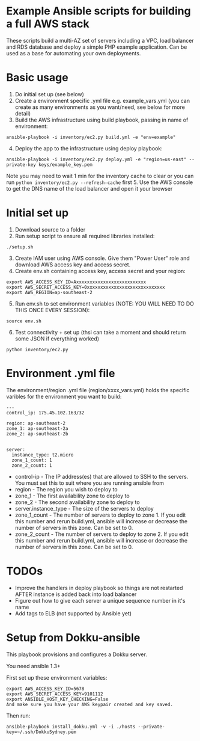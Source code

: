 Example Ansible scripts for building a full AWS stack
=============================================
These scripts build a multi-AZ set of servers including a VPC, load balancer and RDS database and deploy a simple PHP example application. Can be used as a base for automating your own deployments.

Basic usage
===========
1. Do initial set up (see below)
2. Create a environment specific .yml file e.g. example_vars.yml (you can create as many environments as you want/need, see below for more detail)
3. Build the AWS infrastructure using build playbook, passing in name of environment:

  ```
  ansible-playbook -i inventory/ec2.py build.yml -e "env=example"
  ```
4. Deploy the app to the infrastructure using deploy playbook:

  ```
  ansible-playbook -i inventory/ec2.py deploy.yml -e "region=us-east" --private-key keys/example_key.pem
  ```
  Note you may need to wait 1 min for the inventory cache to clear or you can run ```python inventory/ec2.py --refresh-cache``` first
5. Use the AWS console to get the DNS name of the load balancer and open it your browser


Initial set up
==============
1. Download source to a folder
2. Run setup script to ensure all required libraries installed:

  ```
  ./setup.sh
  ```
3. Create IAM user using AWS console. Give them "Power User" role and download AWS access key and access secret.
4. Create env.sh containing access key, access secret and your region:

  ```
  export AWS_ACCESS_KEY_ID=Axxxxxxxxxxxxxxxxxxxxxxxxxx
  export AWS_SECRET_ACCESS_KEY=0xxxxxxxxxxxxxxxxxxxxxxxxxxxxx
  export AWS_REGION=ap-southeast-2
  ```    
5. Run env.sh to set environment variables (NOTE: YOU WILL NEED TO DO THIS ONCE EVERY SESSION):

  ```
  source env.sh
  ```    
6. Test connectivity + set up (thsi can take a moment and should return some JSON if everything worked)

  ```
  python inventory/ec2.py
  ```

Environment .yml file
=====================
The environment/region .yml file (region/xxxx_vars.yml) holds the specific varibles for the environment you want to build:

```
---
control_ip: 175.45.102.163/32

region: ap-southeast-2
zone_1: ap-southeast-2a
zone_2: ap-southeast-2b


server:
  instance_type: t2.micro
  zone_1_count: 1
  zone_2_count: 1

```

* control-ip - The IP address(es) that are allowed to SSH to the servers. You must set this to suit where you are running ansible from
* region - The region you wish to deploy to
* zone_1 - The first availability zone to deploy to
* zone_2 - The second availability zone to deploy to
* server.instance_type - The size of the servers to deploy
* zone_1_count - The number of servers to deploy to zone 1. If you edit this number and rerun build.yml, ansible will increase or decrease the number of servers in this zone. Can be set to 0.
* zone_2_count - The number of servers to deploy to zone 2. If you edit this number and rerun build.yml, ansible will increase or decrease the number of servers in this zone. Can be set to 0.


TODOs
=====
* Improve the handlers in deploy playbook so things are not restarted AFTER instance is added back into load balancer
* Figure out how to give each server a unique sequence number in it's name
* Add tags to ELB (not supported by Ansible yet)


# Setup from Dokku-ansible

This playbook provisions and configures a Dokku server.  

You need ansible 1.3+

First set up these environment variables:
```
export AWS_ACCESS_KEY_ID=5678
export AWS_SECRET_ACCESS_KEY=9101112
export ANSIBLE_HOST_KEY_CHECKING=False
And make sure you have your AWS keypair created and key saved.
```

Then run:

```
ansible-playbook install_dokku.yml -v -i ./hosts --private-key=~/.ssh/DokkuSydney.pem
```

